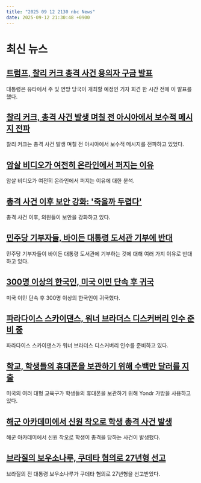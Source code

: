 ```yaml
---
title: "2025 09 12 2130 nbc News"
date: 2025-09-12 21:30:48 +0900
---
```


# 최신 뉴스

## [트럼프, 찰리 커크 총격 사건 용의자 구금 발표](https://www.nbcnews.com/news/us-news/live-blog/charlie-kirk-shooter-manhunt-live-updates-rcna230762)  
대통령은 유타에서 주 및 연방 당국이 개최할 예정인 기자 회견 한 시간 전에 이 발표를 했다.  

## [찰리 커크, 총격 사건 발생 며칠 전 아시아에서 보수적 메시지 전파](https://www.nbcnews.com/world/asia/charlie-kirk-was-spreading-conservative-message-asia-days-was-killed-rcna230759)  
찰리 커크는 총격 사건 발생 며칠 전 아시아에서 보수적 메시지를 전파하고 있었다.  

## [암살 비디오가 여전히 온라인에서 퍼지는 이유](https://www.nbcnews.com/tech/social-media/charlie-kirk-assassination-videos-are-still-spreading-online-rcna230690)  
암살 비디오가 여전히 온라인에서 퍼지는 이유에 대한 분석.  

## [총격 사건 이후 보안 강화: '죽을까 두렵다'](https://www.nbcnews.com/politics/congress/congress-scared-charlie-kirk-assassination-canceling-events-rcna230632)  
총격 사건 이후, 의원들이 보안을 강화하고 있다.  

## [민주당 기부자들, 바이든 대통령 도서관 기부에 반대](https://www.nbcnews.com/politics/joe-biden/democratic-donors-balk-donating-biden-presidential-library-rcna230452)  
민주당 기부자들이 바이든 대통령 도서관에 기부하는 것에 대해 여러 가지 이유로 반대하고 있다.  

## [300명 이상의 한국인, 미국 이민 단속 후 귀국](https://www.nbcnews.com/world/asia/south-koreans-detained-us-immigration-raid-arrive-back-home-shackles-rcna230760)  
미국 이민 단속 후 300명 이상의 한국인이 귀국했다.  

## [파라다이스 스카이댄스, 워너 브라더스 디스커버리 인수 준비 중](https://www.nbcnews.com/business/media/paramount-skydance-prepares-blockbuster-bid-warner-bros-discovery-rcna230670)  
파라다이스 스카이댄스가 워너 브라더스 디스커버리 인수를 준비하고 있다.  

## [학교, 학생들의 휴대폰을 보관하기 위해 수백만 달러를 지출](https://www.nbcnews.com/business/consumer/schools-spend-millions-yondr-pouches-store-cellphones-rcna230454)  
미국의 여러 대형 교육구가 학생들의 휴대폰을 보관하기 위해 Yondr 가방을 사용하고 있다.  

## [해군 아카데미에서 신원 착오로 학생 총격 사건 발생](https://www.nbcnews.com/news/military/student-shot-mistaken-id-mishap-officer-naval-academy-lockdown-rcna230737)  
해군 아카데미에서 신원 착오로 학생이 총격을 당하는 사건이 발생했다.  

## [브라질의 보우소나루, 쿠데타 혐의로 27년형 선고](https://www.nbcnews.com/world/brazil/brazils-bolsonaro-guilty-coup-charges-court-majority-decides-landmark-rcna230678)  
브라질의 전 대통령 보우소나루가 쿠데타 혐의로 27년형을 선고받았다.